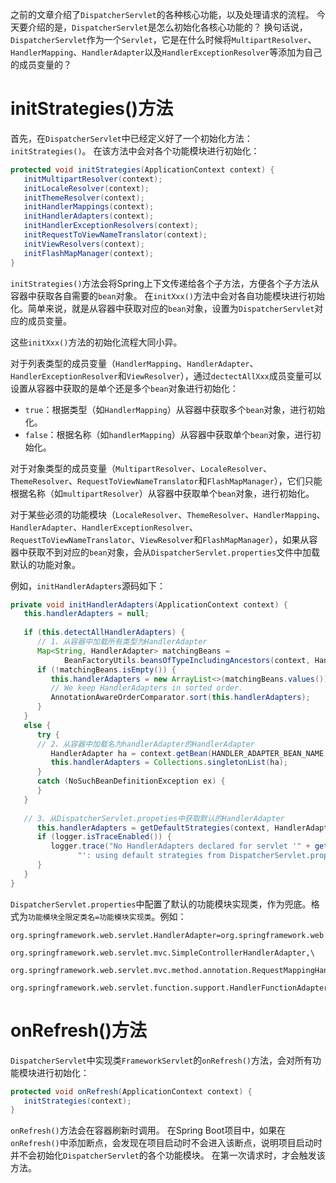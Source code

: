 之前的文章介绍了`DispatcherServlet`的各种核心功能，以及处理请求的流程。
今天要介绍的是，`DispatcherServlet`是怎么初始化各核心功能的？
换句话说，`DispatcherServlet`作为一个`Servlet`，它是在什么时候将`MultipartResolver`、`HandlerMapping`、`HandlerAdapter`以及`HandlerExceptionResolver`等添加为自己的成员变量的？
# initStrategies()方法
首先，在`DispatcherServlet`中已经定义好了一个初始化方法：`initStrategies()`。
在该方法中会对各个功能模块进行初始化：
```java
protected void initStrategies(ApplicationContext context) {  
   initMultipartResolver(context);  
   initLocaleResolver(context);  
   initThemeResolver(context);  
   initHandlerMappings(context);  
   initHandlerAdapters(context);  
   initHandlerExceptionResolvers(context);  
   initRequestToViewNameTranslator(context);  
   initViewResolvers(context);  
   initFlashMapManager(context);  
}
```
`initStrategies()`方法会将Spring上下文传递给各个子方法，方便各个子方法从容器中获取各自需要的`bean`对象。
在`initXxx()`方法中会对各自功能模块进行初始化。简单来说，就是从容器中获取对应的`bean`对象，设置为`DispatcherServlet`对应的成员变量。

这些`initXxx()`方法的初始化流程大同小异。

对于列表类型的成员变量（`HandlerMapping`、`HandlerAdapter`、`HandlerExceptionResolver`和`ViewResolver`），通过`dectectAllXxx`成员变量可以设置从容器中获取的是单个还是多个`bean`对象进行初始化：
- `true`：根据类型（如`HandlerMapping`）从容器中获取多个`bean`对象，进行初始化。
- `false`：根据名称（如`handlerMapping`）从容器中获取单个`bean`对象，进行初始化。

对于对象类型的成员变量（`MultipartResolver`、`LocaleResolver`、`ThemeResolver`、`RequestToViewNameTranslator`和`FlashMapManager`），它们只能根据名称（如`multipartResolver`）从容器中获取单个`bean`对象，进行初始化。

对于某些必须的功能模块（`LocaleResolver`、`ThemeResolver`、`HandlerMapping`、`HandlerAdapter`、`HandlerExceptionResolver`、`RequestToViewNameTranslator`、`ViewResolver`和`FlashMapManager`），如果从容器中获取不到对应的`bean`对象，会从`DispatcherServlet.properties`文件中加载默认的功能对象。

例如，`initHandlerAdapters`源码如下：
```java
private void initHandlerAdapters(ApplicationContext context) {  
   this.handlerAdapters = null;  
  
   if (this.detectAllHandlerAdapters) {  
      // 1、从容器中加载所有类型为HandlerAdapter
      Map<String, HandlerAdapter> matchingBeans =  
            BeanFactoryUtils.beansOfTypeIncludingAncestors(context, HandlerAdapter.class, true, false);  
      if (!matchingBeans.isEmpty()) {  
         this.handlerAdapters = new ArrayList<>(matchingBeans.values());  
         // We keep HandlerAdapters in sorted order.  
         AnnotationAwareOrderComparator.sort(this.handlerAdapters);  
      }  
   }  
   else {  
      try {  
      // 2、从容器中加载名为handlerAdapter的HandlerAdapter
         HandlerAdapter ha = context.getBean(HANDLER_ADAPTER_BEAN_NAME, HandlerAdapter.class);  
         this.handlerAdapters = Collections.singletonList(ha);  
      }  
      catch (NoSuchBeanDefinitionException ex) {  
      }  
   }  
  
   // 3、从DispatcherServlet.propeties中获取默认的HandlerAdapter
      this.handlerAdapters = getDefaultStrategies(context, HandlerAdapter.class);  
      if (logger.isTraceEnabled()) {  
         logger.trace("No HandlerAdapters declared for servlet '" + getServletName() +  
               "': using default strategies from DispatcherServlet.properties");  
      }  
   }  
}
```

`DispatcherServlet.properties`中配置了默认的功能模块实现类，作为兜底。格式为`功能模块全限定类名=功能模块实现类`。例如：
```properties
org.springframework.web.servlet.HandlerAdapter=org.springframework.web.servlet.mvc.HttpRequestHandlerAdapter,\  
   org.springframework.web.servlet.mvc.SimpleControllerHandlerAdapter,\  
   org.springframework.web.servlet.mvc.method.annotation.RequestMappingHandlerAdapter,\  
   org.springframework.web.servlet.function.support.HandlerFunctionAdapter
```
# onRefresh()方法
`DispatcherServlet`中实现类`FrameworkServlet`的`onRefresh()`方法，会对所有功能模块进行初始化：
```java
protected void onRefresh(ApplicationContext context) {  
   initStrategies(context);  
}
```
`onRefresh()`方法会在容器刷新时调用。
在Spring Boot项目中，如果在`onRefresh()`中添加断点，会发现在项目启动时不会进入该断点，说明项目启动时并不会初始化`DispatcherServlet`的各个功能模块。
在第一次请求时，才会触发该方法。